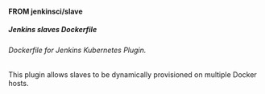 #### FROM jenkinsci/slave
##### Jenkins slaves Dockerfile

###### Dockerfile for Jenkins Kubernetes Plugin.
This plugin allows slaves to be dynamically provisioned on multiple Docker hosts.
